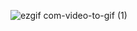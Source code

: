 ![ezgif com-video-to-gif (1)](https://user-images.githubusercontent.com/35567854/88327668-16f9d580-cd49-11ea-8348-0aeac5e6099c.gif)
